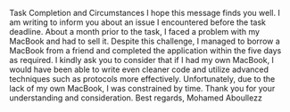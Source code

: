 Task Completion and Circumstances
I hope this message finds you well.
I am writing to inform you about an issue I encountered before the task deadline. About a month prior to the task, I faced a problem with my MacBook and had to sell it. Despite this challenge, I managed to borrow a MacBook from a friend and completed the application within the five days as required.
I kindly ask you to consider that if I had my own MacBook, I would have been able to write even cleaner code and utilize advanced techniques such as protocols more effectively. Unfortunately, due to the lack of my own MacBook, I was constrained by time.
Thank you for your understanding and consideration.
Best regards,
Mohamed Aboullezz
